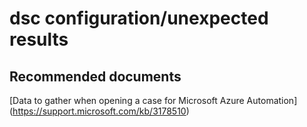 
<properties
    pageTitle="dsc configuration/unexpected results"
    description="32501567DscConfigurationunexpe"
    service="microsoft.automation"
    resource="automationaccounts"
    authors="adoyle"
    displayorder=""
    selfHelpType="generic"
    supportTopicIds="32501567"
    resourceTags=""
    productPesIds="15607"
    cloudEnvironments="public"
/>

# dsc configuration/unexpected results


## **Recommended documents**
[Data to gather when opening a case for Microsoft Azure Automation]
(https://support.microsoft.com/kb/3178510)